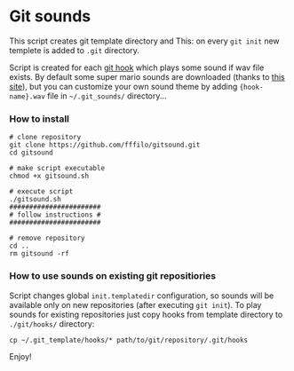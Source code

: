 Git sounds
==========

This script creates git template directory and This:
on every `git init` new templete is added to `.git` directory.

Script is created for each [git hook](http://githooks.com/) which plays some sound if wav file exists.
By default some super mario sounds are downloaded (thanks to [this site](http://themushroomkingdom.net/media/smw/wav)),
but you can customize your own sound theme by adding `{hook-name}.wav` file in `~/.git_sounds/` directory...

### How to install

	# clone repository
	git clone https://github.com/fffilo/gitsound.git
	cd gitsound

	# make script executable
	chmod +x gitsound.sh

	# execute script
	./gitsound.sh
	#######################
	# follow instructions #
	#######################

	# remove repository
	cd ..
	rm gitsound -rf

### How to use sounds on existing git repositiories

Script changes global `init.templatedir` configuration, so sounds will be available only on new repositories (after executing `git init`).
To play sounds for existing repositories just copy hooks from template directory to `./git/hooks/` directory:

	cp ~/.git_template/hooks/* path/to/git/repository/.git/hooks

Enjoy!
